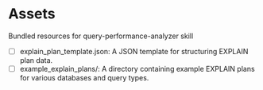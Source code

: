 # Assets

Bundled resources for query-performance-analyzer skill

- [ ] explain_plan_template.json: A JSON template for structuring EXPLAIN plan data.
- [ ] example_explain_plans/: A directory containing example EXPLAIN plans for various databases and query types.
